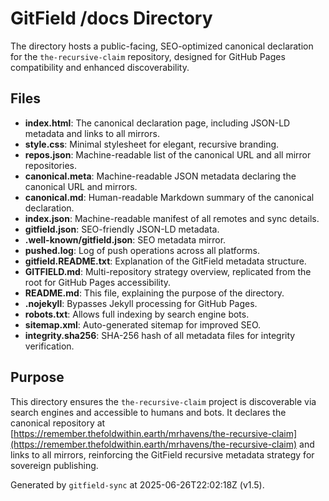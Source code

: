 # GitField /docs Directory

The  directory hosts a public-facing, SEO-optimized canonical declaration for the `the-recursive-claim` repository, designed for GitHub Pages compatibility and enhanced discoverability.

## Files

- **index.html**: The canonical declaration page, including JSON-LD metadata and links to all mirrors.
- **style.css**: Minimal stylesheet for elegant, recursive branding.
- **repos.json**: Machine-readable list of the canonical URL and all mirror repositories.
- **canonical.meta**: Machine-readable JSON metadata declaring the canonical URL and mirrors.
- **canonical.md**: Human-readable Markdown summary of the canonical declaration.
- **index.json**: Machine-readable manifest of all remotes and sync details.
- **gitfield.json**: SEO-friendly JSON-LD metadata.
- **.well-known/gitfield.json**: SEO metadata mirror.
- **pushed.log**: Log of push operations across all platforms.
- **gitfield.README.txt**: Explanation of the GitField metadata structure.
- **GITFIELD.md**: Multi-repository strategy overview, replicated from the root for GitHub Pages accessibility.
- **README.md**: This file, explaining the purpose of the  directory.
- **.nojekyll**: Bypasses Jekyll processing for GitHub Pages.
- **robots.txt**: Allows full indexing by search engine bots.
- **sitemap.xml**: Auto-generated sitemap for improved SEO.
- **integrity.sha256**: SHA-256 hash of all metadata files for integrity verification.

## Purpose

This directory ensures the `the-recursive-claim` project is discoverable via search engines and accessible to humans and bots. It declares the canonical repository at [https://remember.thefoldwithin.earth/mrhavens/the-recursive-claim](https://remember.thefoldwithin.earth/mrhavens/the-recursive-claim) and links to all mirrors, reinforcing the GitField recursive metadata strategy for sovereign publishing.

Generated by `gitfield-sync` at 2025-06-26T22:02:18Z (v1.5).
